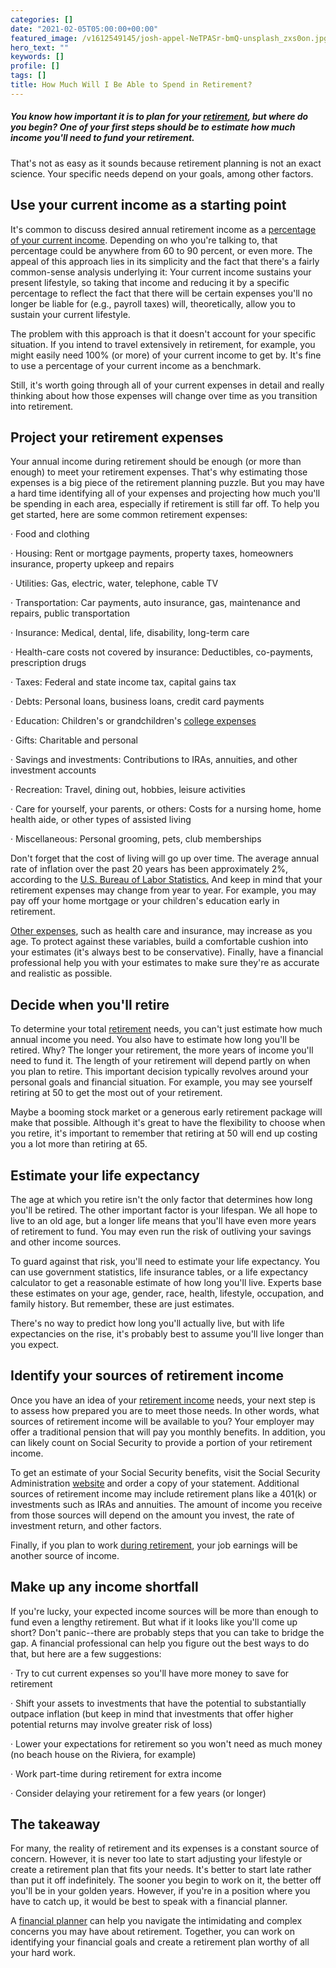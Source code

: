 ```yaml
---
categories: []
date: "2021-02-05T05:00:00+00:00"
featured_image: /v1612549145/josh-appel-NeTPASr-bmQ-unsplash_zxs0on.jpg
hero_text: ""
keywords: []
profile: []
tags: []
title: How Much Will I Be Able to Spend in Retirement?
---
```

##### You know how important it is to plan for your [retirement](https://navalign.com/updates/how-to-retire-before-60/), but where do you begin? One of your first steps should be to estimate how much income you'll need to fund your retirement.

That's not as easy as it sounds because retirement planning is not an exact science. Your specific needs depend on your goals, among other factors.

## Use your current income as a starting point

It's common to discuss desired annual retirement income as a [percentage of your current income](https://navalign.com/updates/how-much-should-you-save-by-age-30-40-50-or-60/). Depending on who you're talking to, that percentage could be anywhere from 60 to 90 percent, or even more. The appeal of this approach lies in its simplicity and the fact that there's a fairly common-sense analysis underlying it: Your current income sustains your present lifestyle, so taking that income and reducing it by a specific percentage to reflect the fact that there will be certain expenses you'll no longer be liable for (e.g., payroll taxes) will, theoretically, allow you to sustain your current lifestyle.

The problem with this approach is that it doesn't account for your specific situation. If you intend to travel extensively in retirement, for example, you might easily need 100% (or more) of your current income to get by. It's fine to use a percentage of your current income as a benchmark.

Still, it's worth going through all of your current expenses in detail and really thinking about how those expenses will change over time as you transition into retirement.

## Project your retirement expenses

Your annual income during retirement should be enough (or more than enough) to meet your retirement expenses. That's why estimating those expenses is a big piece of the retirement planning puzzle. But you may have a hard time identifying all of your expenses and projecting how much you'll be spending in each area, especially if retirement is still far off. To help you get started, here are some common retirement expenses:

· Food and clothing

· Housing: Rent or mortgage payments, property taxes, homeowners insurance, property upkeep and repairs

· Utilities: Gas, electric, water, telephone, cable TV

· Transportation: Car payments, auto insurance, gas, maintenance and repairs, public transportation

· Insurance: Medical, dental, life, disability, long-term care

· Health-care costs not covered by insurance: Deductibles, co-payments, prescription drugs

· Taxes: Federal and state income tax, capital gains tax

· Debts: Personal loans, business loans, credit card payments

· Education: Children's or grandchildren's [college expenses](https://navalign.com/updates/how-to-prioritize-between-your-retirement-and-children-s-education/)

· Gifts: Charitable and personal

· Savings and investments: Contributions to IRAs, annuities, and other investment accounts

· Recreation: Travel, dining out, hobbies, leisure activities

· Care for yourself, your parents, or others: Costs for a nursing home, home health aide, or other types of assisted living

· Miscellaneous: Personal grooming, pets, club memberships

Don't forget that the cost of living will go up over time. The average annual rate of inflation over the past 20 years has been approximately 2%, according to the [U.S. Bureau of Labor Statistics.](https://data.bls.gov/pdq/SurveyOutputServlet) And keep in mind that your retirement expenses may change from year to year. For example, you may pay off your home mortgage or your children's education early in retirement.

[Other expenses](), such as health care and insurance, may increase as you age. To protect against these variables, build a comfortable cushion into your estimates (it's always best to be conservative). Finally, have a financial professional help you with your estimates to make sure they're as accurate and realistic as possible.

## Decide when you'll retire

To determine your total [retirement](https://navalign.com/updates/taking-advantage-of-employer-sponsored-retirement-plans/) needs, you can't just estimate how much annual income you need. You also have to estimate how long you'll be retired. Why? The longer your retirement, the more years of income you'll need to fund it. The length of your retirement will depend partly on when you plan to retire. This important decision typically revolves around your personal goals and financial situation. For example, you may see yourself retiring at 50 to get the most out of your retirement.

Maybe a booming stock market or a generous early retirement package will make that possible. Although it's great to have the flexibility to choose when you retire, it's important to remember that retiring at 50 will end up costing you a lot more than retiring at 65.

## Estimate your life expectancy

The age at which you retire isn't the only factor that determines how long you'll be retired. The other important factor is your lifespan. We all hope to live to an old age, but a longer life means that you'll have even more years of retirement to fund. You may even run the risk of outliving your savings and other income sources.

To guard against that risk, you'll need to estimate your life expectancy. You can use government statistics, life insurance tables, or a life expectancy calculator to get a reasonable estimate of how long you'll live. Experts base these estimates on your age, gender, race, health, lifestyle, occupation, and family history. But remember, these are just estimates.

There's no way to predict how long you'll actually live, but with life expectancies on the rise, it's probably best to assume you'll live longer than you expect.

## Identify your sources of retirement income

Once you have an idea of your [retirement income](https://navalign.com/updates/don-t-let-your-biases-inhibit-your-retirement-savings-effort/) needs, your next step is to assess how prepared you are to meet those needs. In other words, what sources of retirement income will be available to you? Your employer may offer a traditional pension that will pay you monthly benefits. In addition, you can likely count on Social Security to provide a portion of your retirement income.

To get an estimate of your Social Security benefits, visit the Social Security Administration [website](http://www.ssa.gov/) and order a copy of your statement. Additional sources of retirement income may include retirement plans like a 401(k) or investments such as IRAs and annuities. The amount of income you receive from those sources will depend on the amount you invest, the rate of investment return, and other factors.

Finally, if you plan to work [during retirement](https://navalign.com/updates/how-to-retire-before-60/), your job earnings will be another source of income.

## Make up any income shortfall

If you're lucky, your expected income sources will be more than enough to fund even a lengthy retirement. But what if it looks like you'll come up short? Don't panic--there are probably steps that you can take to bridge the gap. A financial professional can help you figure out the best ways to do that, but here are a few suggestions:

· Try to cut current expenses so you'll have more money to save for retirement

· Shift your assets to investments that have the potential to substantially outpace inflation (but keep in mind that investments that offer higher potential returns may involve greater risk of loss)

· Lower your expectations for retirement so you won't need as much money (no beach house on the Riviera, for example)

· Work part-time during retirement for extra income

· Consider delaying your retirement for a few years (or longer)

## The takeaway

For many, the reality of retirement and its expenses is a constant source of concern. However, it is never too late to start adjusting your lifestyle or create a retirement plan that fits your needs. It's better to start late rather than put it off indefinitely. The sooner you begin to work on it, the better off you'll be in your golden years. However, if you're in a position where you have to catch up, it would be best to speak with a financial planner.

A [financial planner](https://navalign.com/what-we-do/fiduciary-financial-planning/) can help you navigate the intimidating and complex concerns you may have about retirement. Together, you can work on identifying your financial goals and create a retirement plan worthy of all your hard work.
